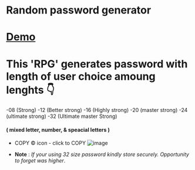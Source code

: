 # Random password generator 
# [Demo](https://darshan1005.github.io/randomPSWD_generator/)
# This 'RPG' generates password with length of user choice amoung lenghts 👇
-08 (Strong)
    -12 (Better strong)
        -16 (Highly strong)
            -20 (master strong)
                -24 (ultimate strong)
                    -32 (Ultimate master Strong)
#### ( mixed letter, number, & speacial letters )
- COPY ©️ icon - click to COPY
![image](https://github.com/darshan1005/randomPSWD_generator/assets/114302987/5675d68a-965c-4323-b2e5-fd08b7ecde74)
+ **Note** : *If your using 32 size password kindly store securely. Opportunity to forget was higher*.
